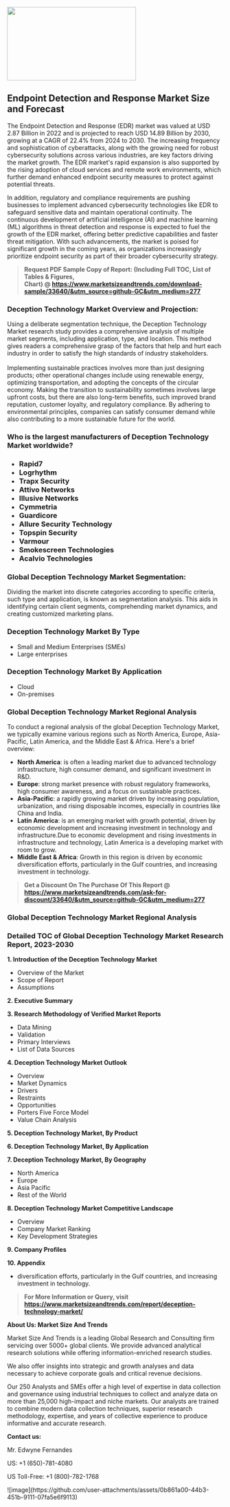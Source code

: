 <p><img class="alignnone size-medium wp-image-20088" src="https://ffe5etoiles.com/wp-content/uploads/2024/12/MST1-300x171.png" alt="" width="300" height="171" /></p><h2>Endpoint Detection and Response Market Size and Forecast</h2><p>The Endpoint Detection and Response (EDR) market was valued at USD 2.87 Billion in 2022 and is projected to reach USD 14.89 Billion by 2030, growing at a CAGR of 22.4% from 2024 to 2030. The increasing frequency and sophistication of cyberattacks, along with the growing need for robust cybersecurity solutions across various industries, are key factors driving the market growth. The EDR market's rapid expansion is also supported by the rising adoption of cloud services and remote work environments, which further demand enhanced endpoint security measures to protect against potential threats.</p><p>In addition, regulatory and compliance requirements are pushing businesses to implement advanced cybersecurity technologies like EDR to safeguard sensitive data and maintain operational continuity. The continuous development of artificial intelligence (AI) and machine learning (ML) algorithms in threat detection and response is expected to fuel the growth of the EDR market, offering better predictive capabilities and faster threat mitigation. With such advancements, the market is poised for significant growth in the coming years, as organizations increasingly prioritize endpoint security as part of their broader cybersecurity strategy.</p></p><blockquote id="" class=""><strong>Request PDF Sample Copy of Report: (Including Full TOC, List of Tables &amp; Figures, Chart)&nbsp;@&nbsp;<strong><a href="https://www.marketsizeandtrends.com/download-sample/33640/&utm_source=github-GC&utm_medium=277" target="_blank">https://www.marketsizeandtrends.com/download-sample/33640/&utm_source=github-GC&utm_medium=277</a></strong></strong></blockquote><h3 id="" class="">Deception Technology Market&nbsp;Overview and Projection:</h3><p id="" class="">Using a deliberate segmentation technique, the Deception Technology Market research study provides a comprehensive analysis of multiple market segments, including application, type, and location. This method gives readers a comprehensive grasp of the factors that help and hurt each industry in order to satisfy the high standards of industry stakeholders. <br /> <br />Implementing sustainable practices involves more than just designing products; other operational changes include using renewable energy, optimizing transportation, and adopting the concepts of the circular economy. Making the transition to sustainability sometimes involves large upfront costs, but there are also long-term benefits, such improved brand reputation, customer loyalty, and regulatory compliance. By adhering to environmental principles, companies can satisfy consumer demand while also contributing to a more sustainable future for the world.</p><h3 id="" class="">Who is the largest manufacturers of&nbsp;Deception Technology Market worldwide?</h3><h3 class=""><p><ul><li>Rapid7 </li><li> Logrhythm </li><li> Trapx Security </li><li> Attivo Networks </li><li> Illusive Networks </li><li> Cymmetria </li><li> Guardicore </li><li> Allure Security Technology </li><li> Topspin Security </li><li> Varmour </li><li> Smokescreen Technologies </li><li> Acalvio Technologies</li></ul></p></h3><h3 id="" class="">Global&nbsp;Deception Technology Market Segmentation:</h3><p id="" class="">Dividing the market into discrete categories according to specific criteria, such type and application, is known as segmentation analysis. This aids in identifying certain client segments, comprehending market dynamics, and creating customized marketing plans.</p><h3 id="" class="">Deception Technology Market&nbsp;By Type</h3><p><p><ul><li>Small and Medium Enterprises (SMEs) </li><li> Large enterprises</p></li></ul></p></p><h3 id="" class="">Deception Technology Market&nbsp;By Application</h3><p class=""><p><ul><li>Cloud </li><li> On-premises</li></ul></p></p><h3 id="" class="">Global Deception Technology Market Regional Analysis</h3><p id="" class="">To conduct a regional analysis of the global Deception Technology Market, we typically examine various regions such as North America, Europe, Asia-Pacific, Latin America, and the Middle East &amp; Africa. Here's a brief overview:</p><ul><li><strong>North America</strong>: is often a leading market due to advanced technology infrastructure, high consumer demand, and significant investment in R&amp;D.</li><li><strong>Europe</strong>: strong market presence with robust regulatory frameworks, high consumer awareness, and a focus on sustainable practices.</li><li><strong>Asia-Pacific</strong>: a rapidly growing market driven by increasing population, urbanization, and rising disposable incomes, especially in countries like China and India.</li><li><strong>Latin America</strong>: is an emerging market with growth potential, driven by economic development and increasing investment in technology and infrastructure.Due to economic development and rising investments in infrastructure and technology, Latin America is a developing market with room to grow.</li><li><strong>Middle East &amp; Africa</strong>: Growth in this region is driven by economic diversification efforts, particularly in the Gulf countries, and increasing investment in technology.</li></ul><blockquote id="" class=""><strong>Get a Discount On The Purchase Of This Report @ <strong><a href="https://www.marketsizeandtrends.com/ask-for-discount/33640/&utm_source=github-GC&utm_medium=277" target="_blank">https://www.marketsizeandtrends.com/ask-for-discount/33640/&utm_source=github-GC&utm_medium=277</a></strong></strong></blockquote><h3 id="" class="">Global Deception Technology Market Regional Analysis</h3><h3 id="" class="">Detailed TOC of Global Deception Technology Market Research Report, 2023-2030</h3><p id="" class=""><strong>1. Introduction of the Deception Technology Market</strong></p><ul><li>Overview of the Market</li><li>Scope of Report</li><li>Assumptions</li></ul><p id="" class=""><strong>2. Executive Summary</strong></p><p id="" class=""><strong>3. Research Methodology of Verified Market Reports</strong></p><ul><li>Data Mining</li><li>Validation</li><li>Primary Interviews</li><li>List of Data Sources</li></ul><p id="" class=""><strong>4. Deception Technology Market Outlook</strong></p><ul><li>Overview</li><li>Market Dynamics</li><li>Drivers</li><li>Restraints</li><li>Opportunities</li><li>Porters Five Force Model</li><li>Value Chain Analysis</li></ul><p id="" class=""><strong>5. Deception Technology Market, By Product</strong></p><p id="" class=""><strong>6. Deception Technology Market, By Application</strong></p><p id="" class=""><strong>7. Deception Technology Market, By Geography</strong></p><ul><li>North America</li><li>Europe</li><li>Asia Pacific</li><li>Rest of the World</li></ul><p id="" class=""><strong>8. Deception Technology Market Competitive Landscape</strong></p><ul><li>Overview</li><li>Company Market Ranking</li><li>Key Development Strategies</li></ul><p id="" class=""><strong>9. Company Profiles</strong></p><p id="" class=""><strong>10. Appendix</strong></p><ul><li>diversification efforts, particularly in the Gulf countries, and increasing investment in technology.</li></ul><blockquote id="" class=""><strong>For More Information or Query, visit <strong><strong><a href="https://www.marketsizeandtrends.com/report/deception-technology-market/" target="_blank">https://www.marketsizeandtrends.com/report/deception-technology-market/</a></strong></strong></strong></blockquote><p id="" class=""><strong>About Us: Market Size And Trends</strong></p><p id="" class="">Market Size And Trends is a leading Global Research and Consulting firm servicing over 5000+ global clients. We provide advanced analytical research solutions while offering information-enriched research studies.</p><p id="" class="">We also offer insights into strategic and growth analyses and data necessary to achieve corporate goals and critical revenue decisions.</p><p id="" class="">Our 250 Analysts and SMEs offer a high level of expertise in data collection and governance using industrial techniques to collect and analyze data on more than 25,000 high-impact and niche markets. Our analysts are trained to combine modern data collection techniques, superior research methodology, expertise, and years of collective experience to produce informative and accurate research.</p><p id="" class=""><strong>Contact us:</strong></p><p id="" class="">Mr. Edwyne Fernandes</p><p id="" class="">US: +1 (650)-781-4080</p><p id="" class="">US Toll-Free: +1 (800)-782-1768</p>
![image](https://github.com/user-attachments/assets/0b861a00-44b3-451b-9111-07fa5e6f9113)
